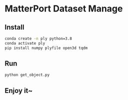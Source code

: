 # MatterPort Dataset Manage

## Install

```bash
conda create -n ply python=3.8
conda activate ply
pip install numpy plyfile open3d tqdm
```

## Run

```bash
python get_object.py
```

## Enjoy it~

